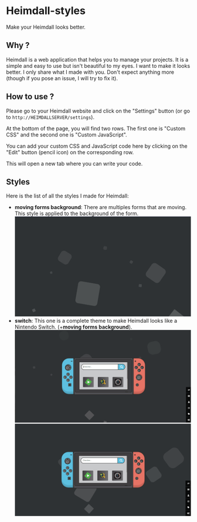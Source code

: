 # Heimdall-styles
Make your Heimdall looks better.

## Why ?
Heimdall is a web application that helps you to manage your projects. It is a simple and easy to use but isn't beautiful to my eyes. I want to make it looks better. I only share what I made with you. Don't expect anything more (though if you pose an issue, I will try to fix it).

## How to use ?
Please go to your Heimdall website and click on the "Settings" button (or go to `http://HEIMDALLSERVER/settings`).

At the bottom of the page, you will find two rows. The first one is "Custom CSS" and the second one is "Custom JavaScript".

You can add your custom CSS and JavaScript code here by clicking on the "Edit" button (pencil icon) on the corresponding row.

This will open a new tab where you can write your code.

## Styles
Here is the list of all the styles I made for Heimdall:
* **moving forms background**: There are multiples forms that are moving. This style is applied to the background of the form.
![Example](/img/moving%20forms%20background.gif "Example")
* **switch**: This one is a complete theme to make Heimdall looks like a Nintendo Switch. (+**moving forms background**).
![Example](/img/switch.gif "Example")
![Example2](/img/switch2.gif "Example2")
